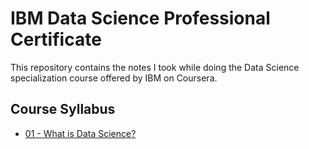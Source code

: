# IBM Data Science Professional Certificate

This repository contains the notes I took while doing the Data Science specialization course offered by IBM on Coursera.

## Course Syllabus

- [01 - What is Data Science?](01%20-%20What%20is%20Data%20Science%3F/)